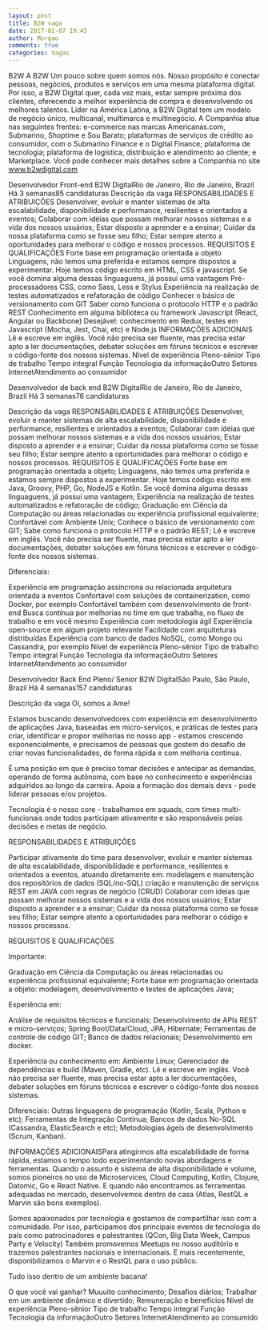 ```yaml
---
layout: post
title: B2W vaga
date: 2017-02-07 19:45
author: Morgao
comments: true
categories: Vagas
---
```



B2W
A B2W
Um pouco sobre quem somos nós.
Nosso propósito é conectar pessoas, negócios, produtos e serviços em uma mesma plataforma digital. Por isso, a B2W Digital quer, cada vez mais, estar sempre próxima dos clientes, oferecendo a melhor experiência de compra e desenvolvendo os melhores talentos.
Líder na América Latina, a B2W Digital tem um modelo de negócio único, multicanal, multimarca e multinegócio. A Companhia atua nas seguintes frentes: e-commerce nas marcas Americanas.com, Submarino, Shoptime e Sou Barato; plataformas de serviços de crédito ao consumidor, com o Submarino Finance e o Digital Finance; plataforma de tecnologia; plataforma de logística, distribuição e atendimento ao cliente; e Marketplace.
Você pode conhecer mais detalhes sobre a Companhia no site www.b2wdigital.com
 
Desenvolvedor Front-end
B2W DigitalRio de Janeiro, Rio de Janeiro, Brazil
Há 3 semanas85 candidaturas
Descrição da vaga
RESPONSABILIDADES E ATRIBUIÇÕES
Desenvolver, evoluir e manter sistemas de alta escalabilidade, disponibilidade e performance, resilientes e orientados a eventos;
Colaborar com idéias que possam melhorar nossos sistemas e a vida dos nossos usuários;
Estar disposto a aprender e a ensinar;
Cuidar da nossa plataforma como se fosse seu filho;
Estar sempre atento a oportunidades para melhorar o código e nossos processos.
REQUISITOS E QUALIFICAÇÕES
Forte base em programação orientada a objeto
Linguagens, não temos uma preferida e estamos sempre dispostos a experimentar. Hoje temos código escrito em HTML, CSS e javascript. Se você domina alguma dessas linguaguens, já possui uma vantagem
Pré-processadores CSS, como Sass, Less e Stylus
Experiência na realização de testes automatizados e refatoração de código
Conhecer o básico de versionamento com GIT
Saber como funciona o protocolo HTTP e o padrão REST
Conhecimento em alguma biblioteca ou framework Javascript (React, Angular ou Backbone)
 Desejável: conhecimento em Redux, testes em Javascript (Mocha, Jest, Chai, etc) e Node.js
INFORMAÇÕES ADICIONAIS
Lê e escreve em inglês. Você não precisa ser fluente, mas precisa estar apto a ler documentações, debater soluções em fóruns técnicos e escrever o código-fonte dos nossos sistemas.
Nível de experiência
Pleno-sênior
Tipo de trabalho
Tempo integral
Função
Tecnologia da informaçãoOutro
Setores
InternetAtendimento ao consumidor
 
Desenvolvedor de back end
B2W DigitalRio de Janeiro, Rio de Janeiro, Brazil
Há 3 semanas76 candidaturas
 
Descrição da vaga
RESPONSABILIDADES E ATRIBUIÇÕES
Desenvolver, evoluir e manter sistemas de alta escalabilidade, disponibilidade e performance, resilientes e orientados a eventos;
Colaborar com idéias que possam melhorar nossos sistemas e a vida dos nossos usuários;
Estar disposto a aprender e a ensinar;
Cuidar da nossa plataforma como se fosse seu filho;
Estar sempre atento a oportunidades para melhorar o código e nossos processos.
REQUISITOS E QUALIFICAÇÕES
Forte base em programação orientada a objeto;
Linguagens, não temos uma preferida e estamos sempre dispostos a experimentar. Hoje temos código escrito em Java, Groovy, PHP, Go, NodeJS e Kotlin. Se você domina alguma dessas linguaguens, já possui uma vantagem;
Experiência na realização de testes automatizados e refatoração de código;
Graduação em Ciência da Computação ou áreas relacionadas ou experiência profissional equivalente;
Confortável com Ambiente Unix;
Conhece o básico de versionamento com GIT;
Sabe como funciona o protocolo HTTP e o padrão REST;
Lê e escreve em inglês. Você não precisa ser fluente, mas precisa estar apto a ler documentações, debater soluções em fóruns técnicos e escrever o código-fonte dos nossos sistemas.


Diferenciais:


Experiência em programação assíncrona ou relacionada arquitetura orientada a eventos
Confortável com soluções de containerization, como Docker, por exemplo
Confortável também com desenvolvimento de front-end
Busca contínua por melhorias no time em que trabalha, no fluxo de trabalho e em você mesmo
Experiência com metodologia ágil
Experiência open-source em algum projeto relevante
Facilidade com arquiteturas distribuídas
Experiência com banco de dados NoSQL, como Mongo ou Cassandra, por exemplo
Nível de experiência
Pleno-sênior
Tipo de trabalho
Tempo integral
Função
Tecnologia da informaçãoOutro
Setores
InternetAtendimento ao consumidor
 
Desenvolvedor Back End Pleno/ Senior
B2W DigitalSão Paulo, São Paulo, Brazil
Há 4 semanas157 candidaturas
 
Descrição da vaga
Oi, somos a Ame!


Estamos buscando desenvolvedores com experiência em desenvolvimento de aplicações Java, baseadas em micro-serviços, e práticas de testes para criar, identificar e propor melhorias no nosso app - estamos crescendo exponencialmente, e precisamos de pessoas que gostem do desafio de criar novas funcionalidades, de forma rápida e com melhoria contínua.


É uma posição em que é preciso tomar decisões e antecipar as demandas, operando de forma autônoma, com base no conhecimento e experiências adquiridos ao longo da carreira. Apoia a formação dos demais devs - pode liderar pessoas e/ou projetos.


Tecnologia é o nosso core - trabalhamos em squads, com times multi-funcionais onde todos participam ativamente e são responsáveis pelas decisões e metas de negócio.


RESPONSABILIDADES E ATRIBUIÇÕES

Participar ativamente do time para desenvolver, evoluir e manter sistemas de alta escalabilidade, disponibilidade e performance, resilientes e orientados a eventos, atuando diretamente em:
modelagem e manutenção dos repositórios de dados (SQL/no-SQL)
criação e manutenção de serviços REST em JAVA com regras de negócio (CRUD)
Colaborar com ideias que possam melhorar nossos sistemas e a vida dos nossos usuários;
Estar disposto a aprender e a ensinar;
Cuidar da nossa plataforma como se fosse seu filho;
Estar sempre atento a oportunidades para melhorar o código e nossos processos.


REQUISITOS E QUALIFICAÇÕES

Importante:


Graduação em Ciência da Computação ou áreas relacionadas ou experiência profissional equivalente;
Forte base em programação orientada a objeto: modelagem, desenvolvimento e testes de aplicações Java;


Experiência em:


Análise de requisitos técnicos e funcionais;
Desenvolvimento de APIs REST e micro-serviços;
Spring Boot/Data/Cloud, JPA, Hibernate;
Ferramentas de controle de código GIT;
Banco de dados relacionais;
Desenvolvimento em docker.


Experiência ou conhecimento em:
Ambiente Linux;
Gerenciador de dependências e build (Maven, Gradle, etc).
Lê e escreve em inglês. Você não precisa ser fluente, mas precisa estar apto a ler documentações, debater soluções em fóruns técnicos e escrever o código-fonte dos nossos sistemas.


Diferenciais:
Outras linguagens de programação (Kotlin, Scala, Python e etc);
Ferramentas de Integração Contínua;
Bancos de dados No-SQL (Cassandra, ElasticSearch e etc);
Metodologias ágeis de desenvolvimento (Scrum, Kanban).


INFORMAÇÕES ADICIONAISPara atingirmos alta escalabilidade de forma rápida, estamos o tempo todo experimentando novas abordagens e ferramentas. Quando o assunto é sistema de alta disponibilidade e volume, somos pioneiros no uso de Microservices, Cloud Computing, Kotlin, Clojure, Datomic, Go e React Native. E quando não encontramos as ferramentas adequadas no mercado, desenvolvemos dentro de casa (Atlas, RestQL e Marvin são bons exemplos).


Somos apaixonados por tecnologia e gostamos de compartilhar isso com a comunidade. Por isso, participamos dos principais eventos de tecnologia do país como patrocinadores e palestrantes (QCon, Big Data Week, Campus Party e Velocity) Também promovemos Meetups no nosso auditório e trazemos palestrantes nacionais e internacionais. E mais recentemente, disponibilizamos o Marvin e o RestQL para o uso público.


Tudo isso dentro de um ambiente bacana!


O que você vai ganhar?
Muuuito conhecimento;
Desafios diários;
Trabalhar em um ambiente dinâmico e divertido;
Remuneração e benefícios
Nível de experiência
Pleno-sênior
Tipo de trabalho
Tempo integral
Função
Tecnologia da informaçãoOutro
Setores
InternetAtendimento ao consumido
 
 
 